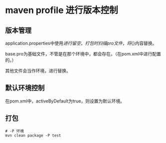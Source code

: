 # maven profile 进行版本控制

## 版本管理

application.properties中使用${}进行留空，打包时扫描pro文件，将${}内容替换。

base.pro为基础文件，不管是在那个环境中，都会存在。（在pom.xml中进行配置的。）

其他文件会当作环境，进行替换。

## 默认环境控制

在pom.xml中，activeByDefault为true，则设置为默认环境。

## 打包

```shell
# -P 环境
mvn clean package -P test
```